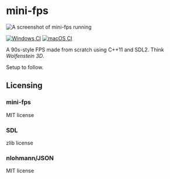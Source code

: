 # mini-fps

![A screenshot of mini-fps running](https://images.squarespace-cdn.com/content/63b9d22b11fd8b6be9c4483b/2f5739bf-c61e-4c7d-a062-4afad2902a79/mini-fps-v0.0.3.png?content-type=image%2Fpng)

[![Windows CI](https://github.com/pjhrolfe/mini-fps/actions/workflows/build-windows.yml/badge.svg)](https://github.com/pjhrolfe/mini-fps/actions/workflows/build-windows.yml)
[![macOS CI](https://github.com/pjhrolfe/mini-fps/actions/workflows/build-macos.yml/badge.svg)](https://github.com/pjhrolfe/mini-fps/actions/workflows/build-macos.yml)

A 90s-style FPS made from scratch using C++11 and SDL2. Think *Wolfenstein 3D*.

Setup to follow.

## Licensing

### mini-fps

MIT license

### SDL

zlib license

### nlohmann/JSON

MIT license